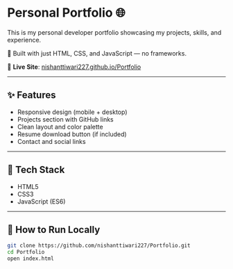 # Personal Portfolio 🌐

This is my personal developer portfolio showcasing my projects, skills, and experience.

🧠 Built with just HTML, CSS, and JavaScript — no frameworks.

🔗 **Live Site**: [nishanttiwari227.github.io/Portfolio](https://nishanttiwari227.github.io/Portfolio/)

---

## ✨ Features

- Responsive design (mobile + desktop)
- Projects section with GitHub links
- Clean layout and color palette
- Resume download button (if included)
- Contact and social links

---

## 📁 Tech Stack

- HTML5
- CSS3
- JavaScript (ES6)

---

## 🚀 How to Run Locally

```bash
git clone https://github.com/nishanttiwari227/Portfolio.git
cd Portfolio
open index.html
